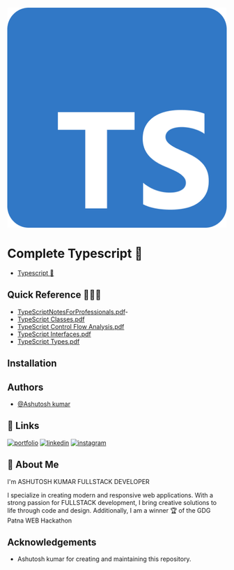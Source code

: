 
![ts-logo-512.png](Resources/ts-logo-512.png)

# Complete Typescript 🚀

- [Typescript 🔗](https://www.typescriptlang.org/)
## Quick Reference 🚀🧑‍💻
- [TypeScriptNotesForProfessionals.pdf](Resources%2FTypeScriptNotesForProfessionals.pdf)- []()
- [TypeScript Classes.pdf](Resources%2Ftypescript-cheat-sheets%2Fpdfs%2FTypeScript%20Classes.pdf)
- [TypeScript Control Flow Analysis.pdf](Resources%2Ftypescript-cheat-sheets%2Fpdfs%2FTypeScript%20Control%20Flow%20Analysis.pdf)
- [TypeScript Interfaces.pdf](Resources%2Ftypescript-cheat-sheets%2Fpdfs%2FTypeScript%20Interfaces.pdf)
- [TypeScript Types.pdf](Resources%2Ftypescript-cheat-sheets%2Fpdfs%2FTypeScript%20Types.pdf)



## Installation 

## Authors

- [@Ashutosh kumar](https://github.com/Ashukr321)



## 🔗 Links
[![portfolio](https://img.shields.io/badge/my_portfolio-000?style=for-the-badge&logo=ko-fi&logoColor=white)](https://modern-portfolio-phi-rouge.vercel.app/)
[![linkedin](https://img.shields.io/badge/linkedin-0A66C2?style=for-the-badge&logo=linkedin&logoColor=white)](https://www.linkedin.com/in/ashutosh-kumar-7ba1a6211/)
[![instagram](https://img.shields.io/badge/instagram-E4405F?style=for-the-badge&logo=instagram&logoColor=white)](https://www.instagram.com/ashukr321/)


## 🚀 About Me
I'm ASHUTOSH KUMAR FULLSTACK DEVELOPER 

I specialize in creating modern and responsive web applications. With a strong passion for FULLSTACK development, I bring creative solutions to life through code and design. Additionally, I am a winner 🏆 of the GDG Patna WEB Hackathon


## Acknowledgements

 * Ashutosh kumar for creating and maintaining this repository.

